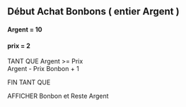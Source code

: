 ## Début Achat Bonbons ( entier Argent ) 

#### Argent = 10
#### prix = 2

  TANT QUE Argent >= Prix    
     Argent - Prix
    Bonbon + 1
  
  FIN TANT QUE

AFFICHER Bonbon et Reste Argent 

